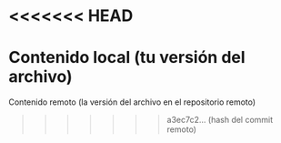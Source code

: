 # <<<<<<< HEAD
Contenido local (tu versión del archivo)
=======
Contenido remoto (la versión del archivo en el repositorio remoto)
>>>>>>> a3ec7c2... (hash del commit remoto)
